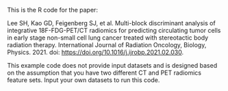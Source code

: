 This is the R code for the paper:

Lee SH, Kao GD, Feigenberg SJ, et al. Multi-block discriminant analysis of integrative 18F-FDG-PET/CT radiomics for predicting circulating tumor cells in early stage non-small cell lung cancer treated with stereotactic body radiation therapy. International Journal of Radiation Oncology, Biology, Physics. 2021. doi: https://doi.org/10.1016/j.ijrobp.2021.02.030.

This example code does not provide input datasets and is designed based on the assumption that you have two different CT and PET radiomics feature sets. Input your own datasets to run this code. 
